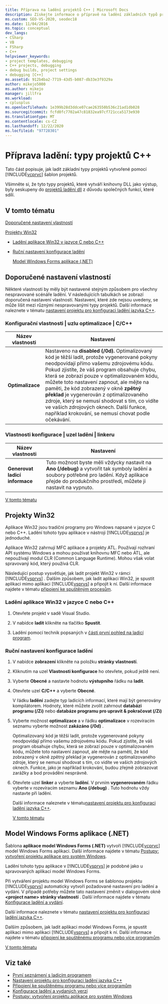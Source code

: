 ```yaml
---
title: Příprava na ladění projektů C++ | Microsoft Docs
description: Získejte informace o přípravě na ladění základních typů projektů vytvořených pomocí šablon projektů Visual C++ v aplikaci Visual Studio.
ms.custom: SEO-VS-2020, seodec18
ms.date: 11/04/2016
ms.topic: conceptual
dev_langs:
- CSharp
- VB
- FSharp
- C++
helpviewer_keywords:
- project templates, debugging
- C++ projects, debugging
- debug builds, project settings
- debugging [C++]
ms.assetid: 912b4ba2-7719-43d5-b087-db33e3f9329a
author: mikejo5000
ms.author: mikejo
manager: jillfra
ms.workload:
- cplusplus
ms.openlocfilehash: 1e399b28d3ddce07cae263550b536c21ad1db028
ms.sourcegitcommit: fcfd0fc7702a47c81832ea97cf721cca5173e930
ms.translationtype: MT
ms.contentlocale: cs-CZ
ms.lasthandoff: 12/22/2020
ms.locfileid: "97728301"
---
```

# <a name="debugging-preparation-c-project-types"></a>Příprava ladění: typy projektů C++
Tato část popisuje, jak ladit základní typy projektů vytvořené pomocí [!INCLUDE[vcprvc](../code-quality/includes/vcprvc_md.md)] šablon projektů.

 Všimněte si, že tyto typy projektů, které vytváří knihovny DLL jako výstup, byly seskupeny do [projektů ladění dll](../debugger/debugging-dll-projects.md) z důvodu společných funkcí, které sdílí.

## <a name="in-this-topic"></a><a name="BKMK_In_this_topic"></a> V tomto tématu
 [Doporučené nastavení vlastností](#BKMK_Recommended_Property_Settings)

 [Projekty Win32](#BKMK_Win32_Projects)

- [Ladění aplikace Win32 v jazyce C nebo C++](#BKMK_To_debug_a_C_or_C___Win32_application)

- [Ruční nastavení konfigurace ladění](#BKMK_To_manually_set_a_Debug_configuration)

  [Model Windows Forms aplikace (.NET)](#BKMK_Windows_Forms_Applications___NET_)

## <a name="recommended-property-settings"></a><a name="BKMK_Recommended_Property_Settings"></a> Doporučené nastavení vlastností
 Některé vlastnosti by měly být nastavené stejným způsobem pro všechny nespravované scénáře ladění. V následujících tabulkách se zobrazí doporučená nastavení vlastností. Nastavení, které zde nejsou uvedeny, se může lišit mezi různými nespravovanými typy projektů. Další informace naleznete v tématu [nastavení projektu pro konfiguraci ladění jazyka C++](../debugger/project-settings-for-a-cpp-debug-configuration.md).

### <a name="configuration-properties-124-cc-124-optimization-node"></a>Konfigurační vlastnosti &#124; uzlu optimalizace &#124; C/C++

|Název vlastnosti|Nastavení|
|-------------------|-------------|
|**Optimalizace**|Nastaveno na **disabled (/0d).** Optimalizovaný kód je těžší ladit, protože vygenerované pokyny neodpovídají přímo vašemu zdrojovému kódu. Pokud zjistíte, že váš program obsahuje chybu, která se zobrazí pouze v optimalizovaném kódu, můžete toto nastavení zapnout, ale mějte na paměti, že kód zobrazený v okně **zpětný překlad** je vygenerován z optimalizovaného zdroje, který se nemusí shodovat s tím, co vidíte ve vašich zdrojových oknech. Další funkce, například krokování, se nemusí chovat podle očekávání.|

### <a name="configuration-properties-124-linker-124-debugging-node"></a>Vlastnosti konfigurace &#124; uzel ladění &#124; linkeru

|Název vlastnosti|Nastavení|
|-------------------|-------------|
|**Generovat ladicí informace**|Tuto možnost byste měli vždycky nastavit na **Ano (/debug)** a vytvořit tak symboly ladění a soubory potřebné pro ladění. Když aplikace přejde do produkčního prostředí, můžete ji nastavit na vypnuto.|

 [V tomto tématu](../debugger/debugging-preparation-visual-cpp-project-types.md#BKMK_In_this_topic)

## <a name="win32-projects"></a><a name="BKMK_Win32_Projects"></a> Projekty Win32
 Aplikace Win32 jsou tradiční programy pro Windows napsané v jazyce C nebo C++. Ladění tohoto typu aplikace v nástroji [!INCLUDE[vsprvs](../code-quality/includes/vsprvs_md.md)] je jednoduché.

 Aplikace Win32 zahrnují MFC aplikace a projekty ATL. Používají rozhraní API systému Windows a mohou používat knihovnu MFC nebo ATL, ale nepoužívají modul CLR (Common Language Runtime). Mohou však volat spravovaný kód, který používá CLR.

 Následující postup vysvětluje, jak ladit projekt Win32 v rámci [!INCLUDE[vsprvs](../code-quality/includes/vsprvs_md.md)] . Dalším způsobem, jak ladit aplikaci Win32, je spustit aplikaci mimo aplikaci [!INCLUDE[vsprvs](../code-quality/includes/vsprvs_md.md)] a připojit k ní. Další informace najdete v tématu [připojení ke spuštěným procesům](../debugger/attach-to-running-processes-with-the-visual-studio-debugger.md).

### <a name="to-debug-a-c-or-c-win32-application"></a><a name="BKMK_To_debug_a_C_or_C___Win32_application"></a> Ladění aplikace Win32 v jazyce C nebo C++

1. Otevřete projekt v sadě Visual Studio.

2. V nabídce **ladit** klikněte na tlačítko **Spustit**.

3. Ladění pomocí technik popsaných v [části první pohled na ladicí program](../debugger/debugger-feature-tour.md).

### <a name="to-manually-set-a-debug-configuration"></a><a name="BKMK_To_manually_set_a_Debug_configuration"></a> Ruční nastavení konfigurace ladění

1. V nabídce **zobrazení** klikněte na položku **stránky vlastností**.

2. Kliknutím na uzel **Vlastnosti konfigurace** ho otevřete, pokud ještě není.

3. Vyberte **Obecné** a nastavte hodnotu **výstupního** řádku na **ladit**.

4. Otevřete uzel **C/C++** a vyberte **Obecné**.

    V řádku **ladění** zadejte typ ladicích informací, které mají být generovány kompilátorem. Hodnoty, které můžete zvolit zahrnout **databázi programu (/Zi)** nebo **databáze programu pro upravit & pokračovat (/Zi)**

5. Vyberte možnost **optimalizace** a v řádku **optimalizace** v rozevíracím seznamu vyberte možnost **zakázáno (/0d)** .

    Optimalizovaný kód je těžší ladit, protože vygenerované pokyny neodpovídají přímo vašemu zdrojovému kódu. Pokud zjistíte, že váš program obsahuje chybu, která se zobrazí pouze v optimalizovaném kódu, můžete toto nastavení zapnout, ale mějte na paměti, že kód zobrazený v okně zpětný překlad je vygenerován z optimalizovaného zdroje, který se nemusí shodovat s tím, co vidíte ve vašich zdrojových oknech. Funkce, jako je například krokování, budou zřejmě zobrazovat zarážky a bod provádění nesprávně.

6. Otevřete uzel **linker** a vyberte **ladění**. V prvním **vygenerovaném** řádku vyberte v rozevíracím seznamu **Ano (/debug)** . Tuto hodnotu vždy nastavte při ladění.

   Další informace naleznete v tématu[nastavení projektu pro konfiguraci ladění jazyka C++](../debugger/project-settings-for-a-cpp-debug-configuration.md).

   [V tomto tématu](../debugger/debugging-preparation-visual-cpp-project-types.md#BKMK_In_this_topic)

## <a name="windows-forms-applications-net"></a><a name="BKMK_Windows_Forms_Applications___NET_"></a> Model Windows Forms aplikace (.NET)
 Šablona **aplikace model Windows Forms (.NET)** vytvoří [!INCLUDE[vcprvc](../code-quality/includes/vcprvc_md.md)] model Windows Forms aplikaci. Další informace najdete v tématu [Postupy: vytvoření projektu aplikace pro systém Windows](/previous-versions/visualstudio/visual-studio-2010/42wc9kk5(v=vs.100)).

 Ladění tohoto typu aplikace v [!INCLUDE[vsprvs](../code-quality/includes/vsprvs_md.md)] je podobné jako u spravovaných aplikací model Windows Forms.

 Při vytváření projektu model Windows Forms se šablonou projektu [!INCLUDE[vsprvs](../code-quality/includes/vsprvs_md.md)] automaticky vytvoří požadované nastavení pro ladění a vydání. V případě potřeby můžete tato nastavení změnit v dialogovém okně **\<project name> stránky vlastností** . Další informace najdete v tématu [Konfigurace ladění a vydání](../debugger/how-to-set-debug-and-release-configurations.md).

 Další informace naleznete v tématu [nastavení projektu pro konfiguraci ladění jazyka C++](../debugger/project-settings-for-a-cpp-debug-configuration.md).

 Dalším způsobem, jak ladit aplikaci model Windows Forms, je spustit aplikaci mimo aplikaci [!INCLUDE[vsprvs](../code-quality/includes/vsprvs_md.md)] a připojit k ní. Další informace najdete v tématu [připojení ke spuštěnému programu nebo více programům](../debugger/attach-to-running-processes-with-the-visual-studio-debugger.md).

 [V tomto tématu](../debugger/debugging-preparation-visual-cpp-project-types.md#BKMK_In_this_topic)

## <a name="see-also"></a>Viz také
- [První seznámení s ladicím programem](../debugger/debugger-feature-tour.md)
- [Nastavení projektu pro konfiguraci ladění jazyka C++](../debugger/project-settings-for-a-cpp-debug-configuration.md)
- [Připojení ke spuštěnému programu nebo více programům](../debugger/attach-to-running-processes-with-the-visual-studio-debugger.md)
- [Konfigurace ladění a vydaných verzí](../debugger/how-to-set-debug-and-release-configurations.md)
- [Postupy: vytvoření projektu aplikace pro systém Windows](/previous-versions/visualstudio/visual-studio-2010/42wc9kk5(v=vs.100))